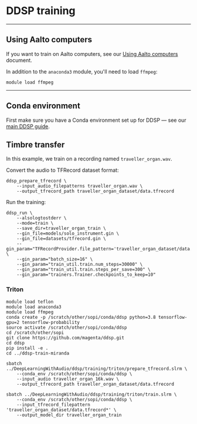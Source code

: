 # DDSP training

----

## Using Aalto computers

If you want to train on Aalto computers, see our [Using Aalto computers](../using-aalto-computers.md) document.

In addition to the `anaconda3` module, you'll need to load `ffmpeg`:

```
module load ffmpeg
```

----

## Conda environment

First make sure you have a Conda environment set up for DDSP — see our [main DDSP guide](README.md).

## Timbre transfer

In this example, we train on a recording named `traveller_organ.wav`.

Convert the audio to TFRecord dataset format:

```
ddsp_prepare_tfrecord \
    --input_audio_filepatterns traveller_organ.wav \
    --output_tfrecord_path traveller_organ_dataset/data.tfrecord
```

Run the training:

```
ddsp_run \
    --alsologtostderr \
    --mode=train \
    --save_dir=traveller_organ_train \
    --gin_file=models/solo_instrument.gin \
    --gin_file=datasets/tfrecord.gin \
    --gin_param="TFRecordProvider.file_pattern='traveller_organ_dataset/data.tfrecord*'" \
    --gin_param="batch_size=16" \
    --gin_param="train_util.train.num_steps=30000" \
    --gin_param="train_util.train.steps_per_save=300" \
    --gin_param="trainers.Trainer.checkpoints_to_keep=10"
```

### Triton

```
module load teflon
module load anaconda3
module load ffmpeg
conda create -p /scratch/other/sopi/conda/ddsp python=3.8 tensorflow-gpu=2 tensorflow-probability
source activate /scratch/other/sopi/conda/ddsp
cd /scratch/other/sopi
git clone https://github.com/magenta/ddsp.git
cd ddsp
pip install -e .
cd ../ddsp-train-miranda
```

```
sbatch ../DeepLearningWithAudio/ddsp/training/triton/prepare_tfrecord.slrm \
    --conda_env /scratch/other/sopi/conda/ddsp \
    --input_audio traveller_organ_16k.wav \
    --output_tfrecord_path traveller_organ_dataset/data.tfrecord    
```

```
sbatch ../DeepLearningWithAudio/ddsp/training/triton/train.slrm \
    --conda_env /scratch/other/sopi/conda/ddsp \
    --input_tfrecord_filepattern 'traveller_organ_dataset/data.tfrecord*' \
    --output_model_dir traveller_organ_train
```
